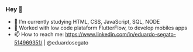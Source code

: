 ### Hey 👋


- 🌱 I’m currently studying HTML, CSS, JavaScript, SQL, NODE
- 👜 Worked with low code plataform FlutterFlow, to develop mobiles apps
- 📫 How to reach me: https://www.linkedin.com/in/eduardo-segato-514969351/ | @eduardosegato

